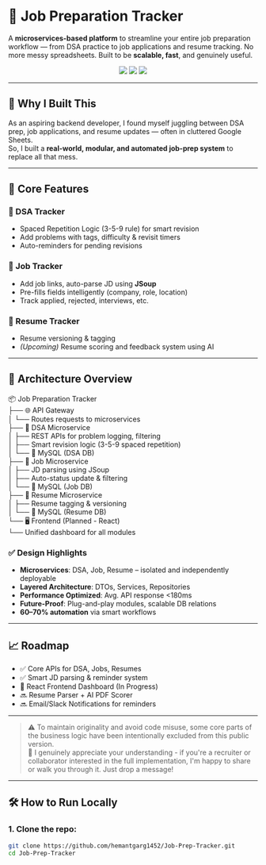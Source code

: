 # 💼 Job Preparation Tracker

A **microservices-based platform** to streamline your entire job preparation workflow — from DSA practice to job applications and resume tracking. No more messy spreadsheets. Built to be **scalable, fast**, and genuinely useful.

<p align="center">
  <img src="https://img.shields.io/badge/Built%20With-Java%20%7C%20Spring%20Boot%20%7C%20MySQL%20%7C%20JPA-blue?style=for-the-badge" />
  <img src="https://img.shields.io/badge/REST%20API-Microservices-green?style=for-the-badge" />
  <img src="https://img.shields.io/badge/Postman-Tested-orange?style=for-the-badge" />
</p>

---

## 🚀 Why I Built This

As an aspiring backend developer, I found myself juggling between DSA prep, job applications, and resume updates — often in cluttered Google Sheets.  
So, I built a **real-world, modular, and automated job-prep system** to replace all that mess.

---

## 🧠 Core Features

### 📌 DSA Tracker
- Spaced Repetition Logic (3-5-9 rule) for smart revision
- Add problems with tags, difficulty & revisit timers
- Auto-reminders for pending revisions

### 💼 Job Tracker
- Add job links, auto-parse JD using **JSoup**
- Pre-fills fields intelligently (company, role, location)
- Track applied, rejected, interviews, etc.

### 📄 Resume Tracker
- Resume versioning & tagging  
- _(Upcoming)_ Resume scoring and feedback system using AI

---

## 🔧 Architecture Overview

📦 Job Preparation Tracker  
├── 🌐 API Gateway  
│   └── Routes requests to microservices  
├── 🧠 DSA Microservice  
│   ├── REST APIs for problem logging, filtering  
│   ├── Smart revision logic (3-5-9 spaced repetition)  
│   └── 🧾 MySQL (DSA DB)  
├── 🧳 Job Microservice  
│   ├── JD parsing using JSoup  
│   ├── Auto-status update & filtering  
│   └── 🧾 MySQL (Job DB)  
├── 📄 Resume Microservice  
│   ├── Resume tagging & versioning  
│   └── 🧾 MySQL (Resume DB)  
└── 🖥️ Frontend (Planned - React)  
    └── Unified dashboard for all modules


### ✅ Design Highlights

- **Microservices**: DSA, Job, Resume – isolated and independently deployable  
- **Layered Architecture**: DTOs, Services, Repositories  
- **Performance Optimized**: Avg. API response <180ms  
- **Future-Proof**: Plug-and-play modules, scalable DB relations  
- **60–70% automation** via smart workflows

---

## 📈 Roadmap

- ✅ Core APIs for DSA, Jobs, Resumes  
- ✅ Smart JD parsing & reminder system  
- 🔄 React Frontend Dashboard (In Progress)  
- 🔜 Resume Parser + AI PDF Scorer  
- 🔜 Email/Slack Notifications for reminders  

---

> ⚠️ To maintain originality and avoid code misuse, some core parts of the business logic have been intentionally excluded from this public version.  
> 🙏 I genuinely appreciate your understanding - if you're a recruiter or collaborator interested in the full implementation, I'm happy to share or walk you through it. Just drop a message!



---

## 🛠️ How to Run Locally

### 1. Clone the repo:
```bash
git clone https://github.com/hemantgarg1452/Job-Prep-Tracker.git
cd Job-Prep-Tracker
